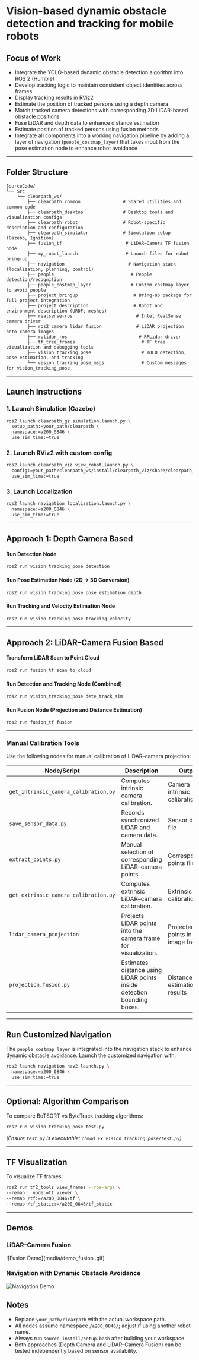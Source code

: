 # Vision-based dynamic obstacle detection and tracking for mobile robots

## Focus of Work

- Integrate the YOLO-based dynamic obstacle detection algorithm into ROS 2 (Humble)
- Develop tracking logic to maintain consistent object identities across frames
- Display tracking results in RViz2
- Estimate the position of tracked persons using a depth camera
- Match tracked camera detections with corresponding 2D LiDAR-based obstacle positions
- Fuse LiDAR and depth data to enhance distance estimation
- Estimate position of tracked persons using fusion methods
- Integrate all components into a working navigation pipeline by adding a layer of navigation (`people_costmap_layer`) that takes input from the pose estimation node to enhance robot avoidance

---

## Folder Structure
```
SourceCode/
└── Src
    └── clearpath_ws/
        ├── clearpath_common                # Shared utilities and common code
        ├── clearpath_desktop               # Desktop tools and visualization configs
        ├── clearpath_robot                 # Robot-specific description and configuration
        ├── clearpath_simulator             # Simulation setup (Gazebo, Ignition)
        ├── fusion_tf                        # LiDAR–Camera TF fusion node
        ├── my_robot_launch                  # Launch files for robot bring-up
        ├── navigation                        # Navigation stack (localization, planning, control)
        ├── people                             # People detection/recognition
        ├── people_costmap_layer               # Custom costmap layer to avoid people
        ├── project_bringup                     # Bring-up package for full project integration
        ├── project_description                 # Robot and environment description (URDF, meshes)
        ├── realsense-ros                        # Intel RealSense camera driver
        ├── ros2_camera_lidar_fusion             # LiDAR projection onto camera images
        ├── rplidar_ros                           # RPLidar driver
        ├── tf_tree_frames                         # TF tree visualization and debugging tools
        ├── vision_tracking_pose                   # YOLO detection, pose estimation, and tracking
        └── vision_tracking_pose_msgs              # Custom messages for vision_tracking_pose
```

---

## Launch Instructions

### 1. Launch Simulation (Gazebo)
```bash
ros2 launch clearpath_gz simulation.launch.py \
  setup_path:=your_path/clearpath \
  namespace:=a200_0846 \
  use_sim_time:=true
```

### 2. Launch RViz2 with custom config
```bash
ros2 launch clearpath_viz view_robot.launch.py \
  config:=your_path/clearpath_ws/install/clearpath_viz/share/clearpath_viz/rviz/robot.rviz \
  use_sim_time:=true
```

### 3. Launch Localization
```bash
ros2 launch navigation localization.launch.py \
  namespace:=a200_0846 \
  use_sim_time:=true
```

---

## Approach 1: Depth Camera Based

#### Run Detection Node
```bash
ros2 run vision_tracking_pose detection
```

#### Run Pose Estimation Node (2D → 3D Conversion)
```bash
ros2 run vision_tracking_pose pose_estimation_depth
```

#### Run Tracking and Velocity Estimation Node
```bash
ros2 run vision_tracking_pose tracking_velocity
```

---

## Approach 2: LiDAR–Camera Fusion Based

#### Transform LiDAR Scan to Point Cloud
```bash
ros2 run fusion_tf scan_to_cloud
```

#### Run Detection and Tracking Node (Combined)
```bash
ros2 run vision_tracking_pose dete_track_sim
```

#### Run Fusion Node (Projection and Distance Estimation)
```bash
ros2 run fusion_tf fusion
```

---

### Manual Calibration Tools

Use the following nodes for manual calibration of LiDAR–camera projection:

| Node/Script                          | Description                                                       | Output                                     |
|--------------------------------------|-------------------------------------------------------------------|--------------------------------------------|
| `get_intrinsic_camera_calibration.py` | Computes intrinsic camera calibration.                             | Camera intrinsic calibration file          |
| `save_sensor_data.py`                 | Records synchronized LiDAR and camera data.                        | Sensor data file                            |
| `extract_points.py`                   | Manual selection of corresponding LiDAR–camera points.              | Corresponding points file                   |
| `get_extrinsic_camera_calibration.py` | Computes extrinsic LiDAR–camera calibration.                       | Extrinsic calibration file                  |
| `lidar_camera_projection`             | Projects LiDAR points into the camera frame for visualization.     | Projected points in image frame             |
| `projection.fusion.py`                | Estimates distance using LiDAR points inside detection bounding boxes. | Distance estimation results                 |

---

## Run Customized Navigation

The `people_costmap_layer` is integrated into the navigation stack to enhance dynamic obstacle avoidance. Launch the customized navigation with:

```bash
ros2 launch navigation nav2.launch.py \
  namespace:=a200_0846 \
  use_sim_time:=true
```

---

## Optional: Algorithm Comparison

To compare BoTSORT vs ByteTrack tracking algorithms:

```bash
ros2 run vision_tracking_pose test.py
```
*(Ensure `test.py` is executable: `chmod +x vision_tracking_pose/test.py`)*

---

## TF Visualization

To visualize TF frames:

```bash
ros2 run tf2_tools view_frames --ros-args \
--remap __node:=tf_viewer \
--remap /tf:=/a200_0846/tf \
--remap /tf_static:=/a200_0846/tf_static
```

---
## Demos

### LiDAR–Camera Fusion
![Fusion Demo](media/demo_fusion .gif)

### Navigation with Dynamic Obstacle Avoidance
![Navigation Demo](media/demo_navigation.gif)

## Notes

- Replace `your_path/clearpath` with the actual workspace path.  
- All nodes assume namespace `/a200_0846/`; adjust if using another robot name.  
- Always run `source install/setup.bash` after building your workspace.  
- Both approaches (Depth Camera and LiDAR–Camera Fusion) can be tested independently based on sensor availability.
